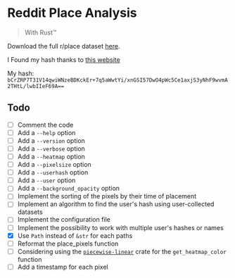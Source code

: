 # Reddit Place Analysis

> With Rust™

Download the full r/place dataset [here](https://placedata.reddit.com/data/canvas-history/2022_place_canvas_history.csv.gzip).

I Found my hash thanks to [this website](http://kisielo85.cba.pl)

My hash:
`bCrZRP7T31V14qwiWNzeBDKckEr+7q5aWwtYi/xnGSI57DwO4pWc5Ce1axjS3yNhF9wvmA2THtL/lwbIIeF69A==`

## Todo

* [ ] Comment the code
* [ ] Add a `--help` option
* [ ] Add a `--version` option
* [ ] Add a `--verbose` option
* [ ] Add a `--heatmap` option
* [ ] Add a `--pixelsize` option
* [ ] Add a `--userhash` option
* [ ] Add a `--user` option
* [ ] Add a `--background_opacity` option
* [ ] Implement the sorting of the pixels by their time of placement
* [ ] Implement an algorithm to find the user's hash using user-collected
      datasets
* [ ] Implement the configuration file
* [ ] Implement the possibility to work with multiple user's hashes or names
* [x] Use `Path` instead of `&str` for each paths
* [ ] Reformat the place_pixels function
* [ ] Considering using the
      [`piecewise-linear`](https://crates.io/crates/piecewise-linear) crate for
      the `get_heatmap_color` function
* [ ] Add a timestamp for each pixel
